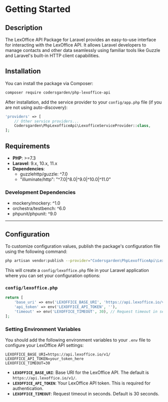 # Getting Started

## Description
The LexOffice API Package for Laravel provides an easy-to-use interface for interacting with the LexOffice API. It allows Laravel developers to manage contacts and other data seamlessly using familiar tools like Guzzle and Laravel's built-in HTTP client capabilities.

## Installation

You can install the package via Composer:

```bash
composer require codersgarden/php-lexoffice-api
```

After installation, add the service provider to your `config/app.php` file (if you are not using auto-discovery):

```php
'providers' => [
    // Other service providers...
    Codersgarden\PhpLexofficeApi\LexofficeServiceProvider::class,
];
```

## Requirements

- **PHP**: >=7.3
- **Laravel**: 9.x, 10.x, 11.x
- **Dependencies**:
  - guzzlehttp/guzzle: ^7.0
  - "illuminate/http": "^7.0|^8.0|^9.0|^10.0|^11.0"

### Development Dependencies

- mockery/mockery: ^1.0
- orchestra/testbench: ^6.0
- phpunit/phpunit: ^9.0

---

## Configuration

To customize configuration values, publish the package's configuration file using the following command:

```bash
php artisan vendor:publish --provider="Codersgarden\PhpLexofficeApi\LexofficeServiceProvider" --tag=config
```

This will create a `config/lexoffice.php` file in your Laravel application where you can set your configuration options:

### `config/lexoffice.php`

```php
return [
    'base_uri' => env('LEXOFFICE_BASE_URI', 'https://api.lexoffice.io/v1/'),
    'api_token' => env('LEXOFFICE_API_TOKEN', ''),
    'timeout' => env('LEXOFFICE_TIMEOUT', 30), // Request timeout in seconds
];
```

### Setting Environment Variables

You should add the following environment variables to your `.env` file to configure your LexOffice API settings:

```env
LEXOFFICE_BASE_URI=https://api.lexoffice.io/v1/
LEXOFFICE_API_TOKEN=your_token_here
LEXOFFICE_TIMEOUT=30
```

- **`LEXOFFICE_BASE_URI`**: Base URI for the LexOffice API. The default is `https://api.lexoffice.io/v1/`.
- **`LEXOFFICE_API_TOKEN`**: Your LexOffice API token. This is required for authentication.
- **`LEXOFFICE_TIMEOUT`**: Request timeout in seconds. Default is 30 seconds.
```
